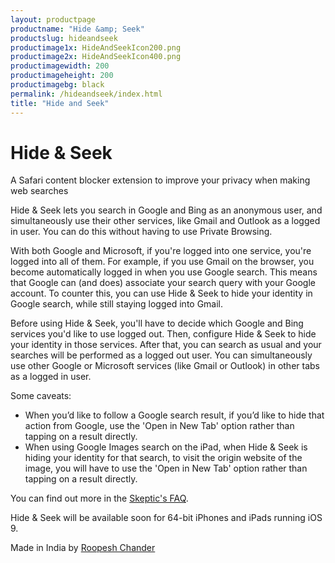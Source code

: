 ```yaml
---
layout: productpage
productname: "Hide &amp; Seek"
productslug: hideandseek
productimage1x: HideAndSeekIcon200.png
productimage2x: HideAndSeekIcon400.png
productimagewidth: 200
productimageheight: 200
productimagebg: black
permalink: /hideandseek/index.html
title: "Hide and Seek"
---
```


<h1>Hide &amp; Seek</h1>

<aside class="roop-intro">
<p>A Safari content blocker extension to improve your
privacy when making web searches</p>
</aside>

Hide & Seek lets you search in Google and Bing as an
anonymous user, and simultaneously use their other services,
like Gmail and Outlook as a logged in user. You can do this
without having to use Private Browsing.

With both Google and Microsoft, if you're logged into one service,
you're logged into all of them. For example, if you use
Gmail on the browser, you become automatically logged in when you
use Google search. This means that Google can (and does) associate
your search query with your Google account. To counter this,
you can use Hide & Seek to hide your identity in Google search,
while still staying logged into Gmail.

Before using Hide & Seek, you'll have to decide which Google and Bing services
you'd like to use logged out. Then, configure Hide & Seek to hide your
identity in those services. After that, you can search as usual and
your searches will be performed as a logged out user. You can
simultaneously use other Google or Microsoft services (like Gmail or
Outlook) in other tabs as a logged in user.

Some caveats:

  - When you&rsquo;d like to follow a Google search result, if you&rsquo;d like to
    hide that action from Google, use the 'Open in New Tab'
    option rather than tapping on a result directly.
  - When using Google Images search on the iPad, when Hide & Seek
    is hiding your identity for that search, to visit the origin
    website of the image, you will have to use the 'Open in New Tab'
    option rather than tapping on a result directly.

You can find out more in the [Skeptic's FAQ](/hideandseek/faq/).

Hide & Seek will be available soon for 64-bit iPhones and iPads running
iOS 9.

<div class="post-postscript">
<p>Made in India by <a href="/">Roopesh Chander</a></p>
</div>
